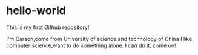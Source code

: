 # hello-world
This is my first Github repository!

I'm Carson,come from University of science and technology of China
I like computer science,want to do something alone.
I can do it, come on!
